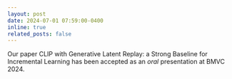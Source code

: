 ```yaml
---
layout: post
date: 2024-07-01 07:59:00-0400
inline: true
related_posts: false
---
```


Our paper CLIP with Generative Latent Replay: a Strong Baseline for Incremental Learning has been accepted as an *oral* presentation at BMVC 2024.
